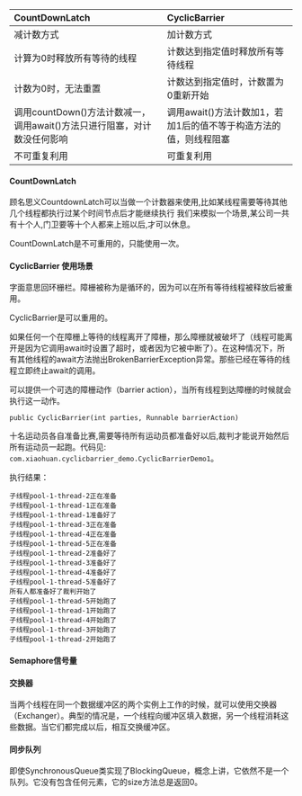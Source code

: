 | CountDownLatch                                               | CyclicBarrier                                                |
| :----------------------------------------------------------- | :----------------------------------------------------------- |
| 减计数方式                                                   | 加计数方式                                                   |
| 计算为0时释放所有等待的线程                                  | 计数达到指定值时释放所有等待线程                             |
| 计数为0时，无法重置                                          | 计数达到指定值时，计数置为0重新开始                          |
| 调用countDown()方法计数减一，调用await()方法只进行阻塞，对计数没任何影响 | 调用await()方法计数加1，若加1后的值不等于构造方法的值，则线程阻塞 |
| 不可重复利用                                                 | 可重复利用                                                   |

#### CountDownLatch

顾名思义CountdownLatch可以当做一个计数器来使用,比如某线程需要等待其他几个线程都执行过某个时间节点后才能继续执行 我们来模拟一个场景,某公司一共有十个人,门卫要等十个人都来上班以后,才可以休息。

CountDownLatch是不可重用的，只能使用一次。

#### CyclicBarrier 使用场景

字面意思回环栅栏。障栅被称为是循环的，因为可以在所有等待线程被释放后被重用。

CyclicBarrier是可以重用的。

如果任何一个在障栅上等待的线程离开了障栅，那么障栅就被破坏了（线程可能离开是因为它调用await时设置了超时，或者因为它被中断了）。在这种情况下，所有其他线程的await方法抛出BrokenBarrierException异常。那些已经在等待的线程立即终止await的调用。

可以提供一个可选的障栅动作（barrier action），当所有线程到达障栅的时候就会执行这一动作。

```
public CyclicBarrier(int parties, Runnable barrierAction)
```

十名运动员各自准备比赛,需要等待所有运动员都准备好以后,裁判才能说开始然后所有运动员一起跑。代码见: `com.xiaohuan.cyclicbarrier_demo.CyclicBarrierDemo1`。

执行结果：

```
子线程pool-1-thread-2正在准备
子线程pool-1-thread-1正在准备
子线程pool-1-thread-1准备好了
子线程pool-1-thread-3正在准备
子线程pool-1-thread-4正在准备
子线程pool-1-thread-5正在准备
子线程pool-1-thread-2准备好了
子线程pool-1-thread-3准备好了
子线程pool-1-thread-4准备好了
子线程pool-1-thread-5准备好了
所有人都准备好了裁判开始了
子线程pool-1-thread-5开始跑了
子线程pool-1-thread-1开始跑了
子线程pool-1-thread-4开始跑了
子线程pool-1-thread-3开始跑了
子线程pool-1-thread-2开始跑了
```

#### Semaphore信号量

#### 交换器

当两个线程在同一个数据缓冲区的两个实例上工作的时候，就可以使用交换器（Exchanger）。典型的情况是，一个线程向缓冲区填入数据，另一个线程消耗这些数据。当它们都完成以后，相互交换缓冲区。

#### 同步队列

即使SynchronousQueue类实现了BlockingQueue，概念上讲，它依然不是一个队列。它没有包含任何元素，它的size方法总是返回0。
